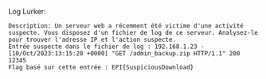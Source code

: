 Log Lurker:

    Description: Un serveur web a récemment été victime d'une activité suspecte. Vous disposez d'un fichier de log de ce serveur. Analysez-le pour trouver l'adresse IP et l'action suspecte.
    Entrée suspecte dans le fichier de log : 192.168.1.23 - [10/Oct/2023:13:15:20 +0000] "GET /admin_backup.zip HTTP/1.1" 200 12345
    Flag basé sur cette entrée : EPI{SuspiciousDownload}